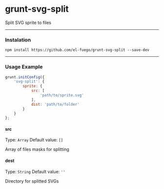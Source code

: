 # grunt-svg-split
Split SVG sprite to files

___
### Instalation

```shell
npm install https://github.com/el-fuego/grunt-svg-split --save-dev
```

___
### Usage Example

```js
grunt.initConfig({
    'svg-split': {
        sprite: {
            src: [
                'path/to/sprite.svg'
            ],
            dist: 'path/to/folder'
        }
    }
};
```

#### src
Type: `Array`
Default value: `[]`

Array of files masks for splitting


#### dest
Type: `String`
Default value: `''`

Directory for splitted SVGs
